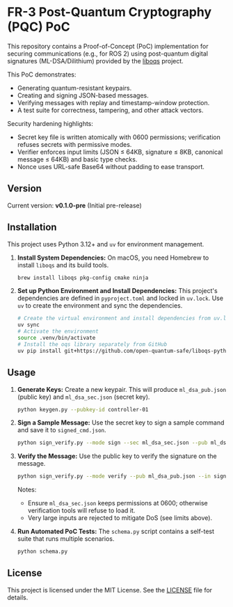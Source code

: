 # FR-3 Post-Quantum Cryptography (PQC) PoC

This repository contains a Proof-of-Concept (PoC) implementation for securing communications (e.g., for ROS 2) using post-quantum digital signatures (ML-DSA/Dilithium) provided by the [liboqs](https://openquantumsafe.org/) project.

This PoC demonstrates:
-   Generating quantum-resistant keypairs.
-   Creating and signing JSON-based messages.
-   Verifying messages with replay and timestamp-window protection.
-   A test suite for correctness, tampering, and other attack vectors.

Security hardening highlights:
-   Secret key file is written atomically with 0600 permissions; verification refuses secrets with permissive modes.
-   Verifier enforces input limits (JSON ≤ 64KB, signature ≤ 8KB, canonical message ≤ 64KB) and basic type checks.
-   Nonce uses URL-safe Base64 without padding to ease transport.

## Version

Current version: **v0.1.0-pre** (Initial pre-release)

## Installation

This project uses Python 3.12+ and `uv` for environment management.

1.  **Install System Dependencies:**
    On macOS, you need Homebrew to install `liboqs` and its build tools.
    ```bash
    brew install liboqs pkg-config cmake ninja
    ```

2.  **Set up Python Environment and Install Dependencies:**
    This project's dependencies are defined in `pyproject.toml` and locked in `uv.lock`. Use `uv` to create the environment and sync the dependencies.
    ```bash
    # Create the virtual environment and install dependencies from uv.lock
    uv sync
    # Activate the environment
    source .venv/bin/activate
    # Install the oqs library separately from GitHub
    uv pip install git+https://github.com/open-quantum-safe/liboqs-python.git
    ```

## Usage

1.  **Generate Keys:**
    Create a new keypair. This will produce `ml_dsa_pub.json` (public key) and `ml_dsa_sec.json` (secret key).
    ```bash
    python keygen.py --pubkey-id controller-01
    ```

2.  **Sign a Sample Message:**
    Use the secret key to sign a sample command and save it to `signed_cmd.json`.
    ```bash
    python sign_verify.py --mode sign --sec ml_dsa_sec.json --pub ml_dsa_pub.json --out signed_cmd.json
    ```

3.  **Verify the Message:**
    Use the public key to verify the signature on the message.
    ```bash
    python sign_verify.py --mode verify --pub ml_dsa_pub.json --in signed_cmd.json
    ```

    Notes:
    - Ensure `ml_dsa_sec.json` keeps permissions at 0600; otherwise verification tools will refuse to load it.
    - Very large inputs are rejected to mitigate DoS (see limits above).

4.  **Run Automated PoC Tests:**
    The `schema.py` script contains a self-test suite that runs multiple scenarios.
    ```bash
    python schema.py
    ```

## License

This project is licensed under the MIT License. See the [LICENSE](LICENSE) file for details.
